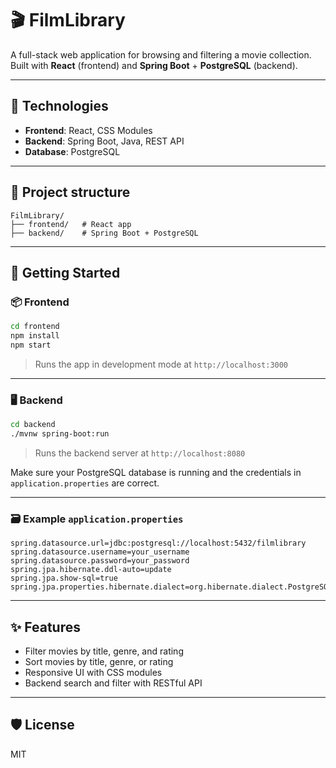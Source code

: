 # 🎬 FilmLibrary

A full-stack web application for browsing and filtering a movie collection. Built with **React** (frontend) and **Spring Boot** + **PostgreSQL** (backend).

---

## 🔧 Technologies

- **Frontend**: React, CSS Modules
- **Backend**: Spring Boot, Java, REST API
- **Database**: PostgreSQL

---

## 📁 Project structure

```
FilmLibrary/
├── frontend/   # React app
├── backend/    # Spring Boot + PostgreSQL
```

---

## 🚀 Getting Started

### 📦 Frontend

```bash
cd frontend
npm install
npm start
```

> Runs the app in development mode at `http://localhost:3000`

---

### 🖥 Backend

```bash
cd backend
./mvnw spring-boot:run
```

> Runs the backend server at `http://localhost:8080`

Make sure your PostgreSQL database is running and the credentials in `application.properties` are correct.

---

### 🗃 Example `application.properties`

```
spring.datasource.url=jdbc:postgresql://localhost:5432/filmlibrary
spring.datasource.username=your_username
spring.datasource.password=your_password
spring.jpa.hibernate.ddl-auto=update
spring.jpa.show-sql=true
spring.jpa.properties.hibernate.dialect=org.hibernate.dialect.PostgreSQLDialect
```

---

## ✨ Features

- Filter movies by title, genre, and rating
- Sort movies by title, genre, or rating
- Responsive UI with CSS modules
- Backend search and filter with RESTful API

---

## 🛡 License

MIT
